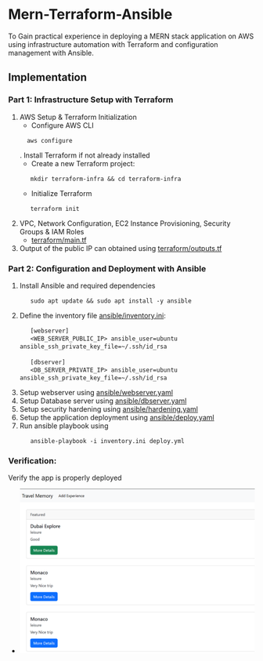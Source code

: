 # Mern-Terraform-Ansible
To Gain practical experience in deploying a MERN stack application on AWS using infrastructure automation with Terraform and configuration management with Ansible.

## Implementation

### Part 1: Infrastructure Setup with Terraform
1. AWS Setup & Terraform Initialization
   -  Configure AWS CLI
   ```
     aws configure
   ```
   . Install Terraform if not already installed
   - Create a new Terraform project:
   ```
      mkdir terraform-infra && cd terraform-infra
   ```
   - Initialize Terraform
   ```
      terraform init
   ```
2. VPC, Network Configuration, EC2 Instance Provisioning, Security Groups & IAM Roles
   - [terraform/main.tf](terraform/main.tf)
3. Output of the public IP can obtained using [terraform/outputs.tf](terraform/outputs.tf)

### Part 2: Configuration and Deployment with Ansible
1. Install Ansible and required dependencies
   ```
      sudo apt update && sudo apt install -y ansible
   ```
2. Define the inventory file [ansible/inventory.ini](ansible/inventory.ini):
   ```
      [webserver]
      <WEB_SERVER_PUBLIC_IP> ansible_user=ubuntu ansible_ssh_private_key_file=~/.ssh/id_rsa

      [dbserver]
      <DB_SERVER_PRIVATE_IP> ansible_user=ubuntu ansible_ssh_private_key_file=~/.ssh/id_rsa
   ```
3. Setup webserver using [ansible/webserver.yaml](ansible/webserver.yaml)
4. Setup Database server using [ansible/dbserver.yaml](ansible/dbserver.yaml)
5. Setup security hardening using [ansible/hardening.yaml](ansible/hardening.yaml)
6. Setup the application deployment using [ansible/deploy.yaml](ansible/deploy.yaml)
7. Run ansible playbook using
   ```
      ansible-playbook -i inventory.ini deploy.yml
   ```

### Verification:
Verify the app is properly deployed
- ![Images/AppOutput.png](Images/AppOutput.png)
